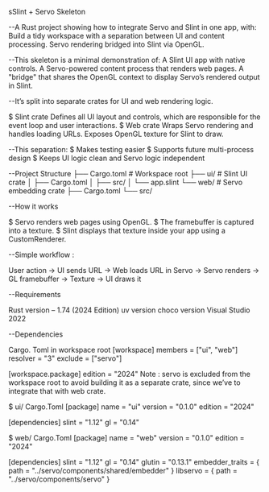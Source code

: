 ﻿sSlint + Servo Skeleton

--A Rust project showing how to integrate Servo and Slint  in one app, with:
Build a tidy workspace with a separation between UI and content processing.
Servo rendering bridged into Slint via OpenGL.

--This skeleton is a minimal demonstration of:
A Slint UI app with native controls.
A Servo-powered content process that renders web pages.
A "bridge" that shares the OpenGL context to display Servo’s rendered output in Slint.


--It’s split into separate crates for UI and web rendering logic.

$ Slint crate
Defines all UI layout and controls, which are responsible for the event loop and user interactions.
$ Web crate
Wraps Servo rendering and handles loading URLs. Exposes OpenGL texture for Slint to draw.

--This separation:
$ Makes testing easier
$ Supports future multi-process design
$ Keeps UI logic clean and Servo logic independent

 
--Project Structure
├── Cargo.toml              # Workspace root
├── ui/                     # Slint UI crate
│   ├── Cargo.toml
│   ├── src/
│   └── app.slint
└── web/                    # Servo embedding crate
    ├── Cargo.toml
    └── src/

--How it works

$ Servo renders web pages using OpenGL.
$ The framebuffer is captured into a texture.
$ Slint displays that texture inside your app using a CustomRenderer.

--Simple workflow  : 

User action → UI sends URL → Web loads URL in Servo → Servo renders → GL framebuffer → Texture → UI draws it

--Requirements

Rust version – 1.74 (2024 Edition)
uv version
choco version
Visual Studio 2022 

--Dependencies

Cargo. Toml in workspace root
[workspace]
members = ["ui", "web"]
resolver  = "3"
exclude  = ["servo"]  

[workspace.package]
edition = "2024"
Note : servo is excluded from the workspace root to avoid building it as a separate crate, since we’ve to integrate that with web crate.

$ ui/ Cargo.Toml
[package]
name = "ui"
version = "0.1.0"
edition = "2024"

[dependencies]
slint = "1.12"
gl = "0.14"

$ web/ Cargo.Toml 
[package]
name = "web"
version = "0.1.0"
edition = "2024"

[dependencies]
slint = "1.12"
gl = "0.14"
glutin = "0.13.1"
embedder_traits = { path = "../servo/components/shared/embedder" }
libservo = { path = "../servo/components/servo" }
